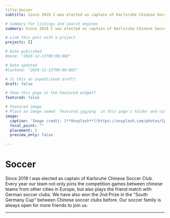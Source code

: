 ```yaml
---
title:Soccer
subtitle: Since 2019 I was elected as captain of Karlsruhe Chinese Soccer Club. Every year our team not only joins the competition games between chinese teams from other cities in Europe, but also plays the friend match with German soccer clubs. We have also won the 2nd Prize in the  "South Germany Cup" between Chinese soccer clubs before. Our soccer family is always open for more friends to join us.

# Summary for listings and search engines
summary: Since 2019 I was elected as captain of Karlsruhe Chinese Soccer Club. Every year our team not only joins the competition games between chinese teams from other cities in Europe, but also plays the friend match with German soccer clubs. We have also won the 2nd Prize in the  "South Germany Cup" between Chinese soccer clubs before. Our soccer family is always open for more friends to join us.

# Link this post with a project
projects: []

# Date published
#date: "2020-12-13T00:00:00Z"

# Date updated
#lastmod: "2020-12-13T00:00:00Z"

# Is this an unpublished draft?
draft: false

# Show this page in the Featured widget?
featured: false

# Featured image
# Place an image named `featured.jpg/png` in this page's folder and customize its options here.
image:
  caption: 'Image credit: [**Unsplash**](https://unsplash.com/photos/CpkOjOcXdUY)'
  focal_point: ""
  placement: 2
  preview_only: false

---
```

Soccer
===============
Since 2019 I was elected as captain of Karlsruhe Chinese Soccer Club. Every year our team not only joins the competition games between chinese teams from other cities in Europe, but also plays the friend match with German soccer clubs. We have also won the 2nd Prize in the  "South Germany Cup" between Chinese soccer clubs before. Our soccer family is always open for more friends to join us.

***

